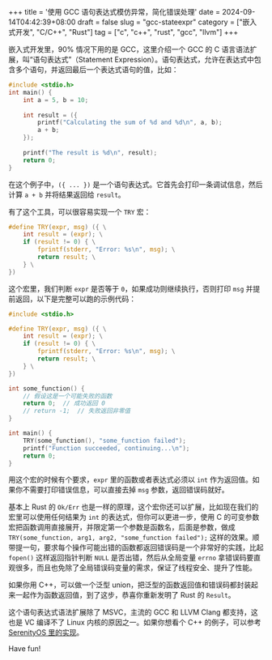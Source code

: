 +++
title = '使用 GCC 语句表达式模仿异常，简化错误处理'
date = 2024-09-14T04:42:39+08:00
draft = false
slug = "gcc-stateexpr"
category = ["嵌入式开发", "C/C++", "Rust"]
tag = ["c", "c++", "rust", "gcc", "llvm"]
+++

嵌入式开发里，90% 情况下用的是 GCC，这里介绍一个 GCC 的 C 语言语法扩展，叫“语句表达式”（Statement Expression）。语句表达式，允许在表达式中包含多个语句，并返回最后一个表达式语句的值，比如：

```c
#include <stdio.h>
int main() {
    int a = 5, b = 10;
    
    int result = ({
        printf("Calculating the sum of %d and %d\n", a, b);
        a + b;
    });
    
    printf("The result is %d\n", result);
    return 0;
}
```

在这个例子中，`({ ... })` 是一个语句表达式。它首先会打印一条调试信息，然后计算 `a + b` 并将结果返回给 `result`。

有了这个工具，可以很容易实现一个 `TRY` 宏：

```c
#define TRY(expr, msg) ({ \
    int result = (expr); \
    if (result != 0) { \
        fprintf(stderr, "Error: %s\n", msg); \
        return result; \
    } \
})
```

这个宏里，我们判断 `expr` 是否等于 `0`，如果成功则继续执行，否则打印 `msg` 并提前返回，以下是完整可以跑的示例代码：

```c
#include <stdio.h>

#define TRY(expr, msg) ({ \
    int result = (expr); \
    if (result != 0) { \
        fprintf(stderr, "Error: %s\n", msg); \
        return result; \
    } \
})

int some_function() {
    // 假设这是一个可能失败的函数
    return 0;  // 成功返回 0
    // return -1;  // 失败返回非零值
}

int main() {
    TRY(some_function(), "some_function failed");
    printf("Function succeeded, continuing...\n");
    return 0;
}
```

用这个宏的时候有个要求，`expr` 里的函数或者表达式必须以 `int` 作为返回值。如果你不需要打印错误信息，可以直接去掉 `msg` 参数，返回错误码就好。

基本上 Rust 的 `Ok/Err` 也是一样的原理，这个宏你还可以扩展，比如现在我们的宏里可以使用任何结果为 `int` 的表达式，但你可以更进一步，使用 C 的可变参数宏把函数调用直接展开，并限定第一个参数是函数名，后面是参数，做成 `TRY(some_function, arg1, arg2, "some_function failed");` 这样的效果。顺带提一句，要求每个操作可能出错的函数都返回错误码是一个非常好的实践，比起 `fopen()` 这样返回指针判断 `NULL` 是否出错，然后从全局变量 `errno` 拿错误码要直观很多，而且也免除了全局错误码变量的需求，保证了线程安全、提升了性能。

如果你用 C++，可以做一个泛型 union，把泛型的函数返回值和错误码都封装起来一起作为函数返回值，到了这步，恭喜你重新发明了 Rust 的 `Result`。

这个语句表达式语法扩展除了 MSVC，主流的 GCC 和 LLVM Clang 都支持，这也是 VC 编译不了 Linux 内核的原因之一。如果你想看个 C++ 的例子，可以参考[SerenityOS 里的实现](https://github.com/SerenityOS/serenity/blob/master/AK/Try.h)。

Have fun!